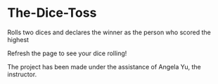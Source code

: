 # The-Dice-Toss
Rolls two dices and declares the winner as the person who scored the highest

Refresh the page to see your dice rolling!

The project has been made under the assistance of Angela Yu, the instructor.
